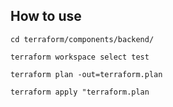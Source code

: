 ## How to use

```
cd terraform/components/backend/
```

```
terraform workspace select test
```

```
terraform plan -out=terraform.plan
```

```
terraform apply "terraform.plan
```
